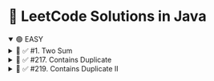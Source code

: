 # 🧠 LeetCode Solutions in Java
<details open>
<summary> 🟢 EASY</summary>
<details>
<summary>📂 ✅ #1. Two Sum </summary>

**Difficoltà:** Easy  
**Link al problema:** [LeetCode - Two Sum](https://leetcode.com/problems/two-sum/)

---

### 🔍 Descrizione

Dato un array di interi `nums` e un intero `target`, restituisci **gli indici di due numeri** nell'array tali che la loro somma sia uguale a `target`.

- Ogni input ha **esattamente una soluzione**.
- Non puoi usare due volte lo stesso elemento.
- Puoi restituire la soluzione in qualsiasi ordine.

---

### 🧠 Soluzione ottimizzata (HashMap)

1. Usiamo una `HashMap` per memorizzare i numeri già visti e i loro indici.
2. Per ogni numero nell’array, calcoliamo il **complemento** (cioè `target - nums[i]`).
3. Se il complemento esiste già nella mappa, abbiamo trovato la coppia.
4. Ritorniamo gli indici: quello del complemento (già visto) e quello attuale.
5. In caso contrario, salviamo `nums[i]` con il suo indice.
6. Complessità: **Tempo O(n)**, **Spazio O(n)**.

---

### 🔁 Esecuzione passo passo

Con input:

```java
nums = [2, 7, 11, 15]
target = 9
```

| Codice Java                                       | Esecuzione pratica                                 |
|--------------------------------------------------|----------------------------------------------------|
| `Map<Integer, Integer> map = new HashMap<>();`   | 👉 Creo una mappa vuota: `map = {}`                 |
| `for (int i = 0; i < nums.length; i++) {`        | 🔁 Iterazione `i = 0` → `nums[0] = 2`               |
| `int complement = target - nums[i];`             | ✏️ Calcolo: `complement = 9 - 2 = 7`                |
| `if (map.containsKey(complement)) {`             | ❌ `map.containsKey(7)` → no                        |
| `return new int[] { map.get(complement), i };`   | (salto)                                            |
| `}`                                              |                                                    |
| `map.put(nums[i], i);`                           | ✅ Inserisco `2` con indice `0` → `map = {2=0}`     |
| `}` (fine iterazione 0)                          | ---                                                |
|                                                  | 🔁 Iterazione `i = 1` → `nums[1] = 7`               |
| `int complement = target - nums[i];`             | ✏️ `complement = 9 - 7 = 2`                         |
| `if (map.containsKey(complement)) {`             | ✅ `map.containsKey(2)` → sì                        |
| `return new int[] { map.get(complement), i };`   | 🎯 `map.get(2) = 0`, `i = 1` → ritorna `[0, 1]`     |
| `}`                                              |                                                    |
| `map.put(nums[i], i);`                           | (non eseguito, perché è già stato fatto return)    |
| `}`                                              |                                                    |
|                                                  | ✅ Risultato finale: `[0, 1]`, perché `2 + 7 = 9`   |

---

### 🔎 Spiegazione chiave

Quando siamo a `i = 1`, `nums[i] = 7`, e la mappa è:

```
map = { 2: 0 }
```

Calcoliamo `complement = target - nums[i] = 9 - 7 = 2`.

➡️ `map.get(complement)` restituisce `0`, quindi ritorniamo:

```java
return new int[] { map.get(2), 1 };  // → return new int[] { 0, 1 }
```

📦 Visuale:

```
nums = [2, 7, 11, 15]
         ↑  ↑
        [0][1] → 2 + 7 = 9
```

</details>
<details>
<summary> 📂 ✅ #217. Contains Duplicate </summary>

**Difficoltà:** Easy  
**Link al problema:** [LeetCode - Contains Duplicate](https://leetcode.com/problems/contains-duplicate/)

---

### 🔍 Descrizione

Dato un array di interi `nums`, restituisci **`true` se esiste almeno un valore che compare due o più volte** nell’array, altrimenti **`false`**.

---

### 🧠 Soluzione ottimizzata (HashSet)

1. Crea un `HashSet<Integer>` vuoto per tracciare i numeri già visti.
2. Scorri `nums`:
    - se `num` è **già nel set**, hai trovato un duplicato → **ritorna `true`**;
    - altrimenti **aggiungi** `num` al set e continua.
3. Se il ciclo termina senza trovare duplicati → **ritorna `false`**.

**Complessità:** **Tempo O(n)** (un solo passaggio) — **Spazio O(n)** (nel caso peggiore, tutti distinti).

---

### 🔁 Esecuzione passo passo

Con input:

```java
nums = [1, 2, 3, 1]
```

| Codice/Passo                              | Esecuzione pratica                               |
|------------------------------------------|--------------------------------------------------|
| `Set<Integer> seen = new HashSet<>();`   | 👉 `seen = { }`                                   |
| Leggo `1`                                | `seen.contains(1)` → ❌ no → `seen = {1}`         |
| Leggo `2`                                | `seen.contains(2)` → ❌ no → `seen = {1, 2}`       |
| Leggo `3`                                | `seen.contains(3)` → ❌ no → `seen = {1, 2, 3}`     |
| Leggo `1`                                | `seen.contains(1)` → ✅ sì → **ritorna `true`**     |

✅ Risultato finale: `true` perché `1` compare almeno due volte.

---

### 🔎 Spiegazione chiave

- Un `HashSet` contiene **solo elementi unici**: se provi ad inserire un valore **già presente**, lo **rilevi immediatamente** (con `contains`) e puoi **uscire subito**.
- Questo approccio evita confronti ripetuti tra tutti gli elementi (niente doppi cicli), massimizzando l’efficienza su input grandi.

---

### 🧪 Edge cases utili

- Array vuoto o con 1 elemento → **`false`** (nessun duplicato possibile).
- Valori negativi o molto grandi → **irrilevanti** per la logica; il set gestisce qualsiasi `int`.
- Duplicato ad inizio array → **uscita anticipata** (ottimo nella pratica).

---

### 💻 Snippet Java (coincide con la tua soluzione)

```java
public boolean containsDuplicate(int[] nums) {
    HashSet<Integer> seenNumbers = new HashSet<>();
    for (int num : nums) {
        if (seenNumbers.contains(num)) return true;
        seenNumbers.add(num);
    }
    return false;
}
```
</details>
<details>
<summary>📂 ✅ #219. Contains Duplicate II</summary>

**Difficoltà:** Easy  
**Link al problema:** [LeetCode - Contains Duplicate II](https://leetcode.com/problems/contains-duplicate-ii/)

---

### 🔍 Descrizione

Dato un array di interi `nums` e un intero `k`, restituisci **`true` se esistono due indici `i` e `j`** tali che:

- `nums[i] == nums[j]` (stesso valore) e
- `|i - j| <= k` (distanza tra indici non superiore a `k`).

---

### 🧠 Intuizione (Sliding Window + HashSet)

Mantieni una **finestra scorrevole** degli ultimi `k` elementi usando un `HashSet`:

- Se il valore corrente è **già nel set**, significa che lo **stesso valore è apparso entro `k` posizioni** → `true`.
- Altrimenti lo **aggiungi** al set.
- Se la finestra supera la dimensione `k`, **rimuovi** l’elemento uscito (`nums[i - k]`).

**Complessità:** **Tempo O(n)** — **Spazio O(min(n, k))**.

---

---

### 🔁 Esecuzione passo passo — **Caso TRUE**

**Input:** `nums = [1, 0, 1, 1]`, `k = 1` → **`true`** (gli ultimi due `1` sono a distanza 1 ≤ k)

| Codice Java                           | Esecuzione pratica / Stato finestra (`set`)              |
| ------------------------------------- | -------------------------------------------------------- |
| `Set<Integer> set = new HashSet<>();` | `set = { }`                                              |
| `i = 0` → `nums[0] = 1`               | `contains(1)` ➜ no → `add(1)` → `set={1}`                |
| `i = 1` → `nums[1] = 0`               | `contains(0)` ➜ no → `add(0)` → `set={1,0}`              |
| `if (set.size() > k)`                 | `2 > 1` ➜ sì → `remove(nums[1-1]=nums[0]=1)` → `set={0}` |
| `i = 2` → `nums[2] = 1`               | `contains(1)` ➜ no → `add(1)` → `set={0,1}`              |
| `if (set.size() > k)`                 | `2 > 1` ➜ sì → `remove(nums[2-1]=nums[1]=0)` → `set={1}` |
| `i = 3` → `nums[3] = 1`               | `contains(1)` ➜ **sì** → **`return true`**               |

**Spiegazione:** quando `i=3`, `1` è **già** nella finestra degli ultimi `k=1` elementi (indice 2), quindi la distanza è `3 - 2 = 1 ≤ k`.

---

### 🔁 Esecuzione passo passo — **Caso FALSE**

**Input:** `nums = [1, 2, 3, 1, 2, 3]`, `k = 2` → **`false`**  
(I duplicati ricompaiono sempre a **distanza 3**, che è `> k`.)

| i   | Valore | `contains(nums[i])` | `add(nums[i])` → set | `size > k`? → rimozione           | Finestra effettiva (ultimi ≤ k) |
| --- | ------ | ------------------- | -------------------- | --------------------------------- | ------------------------------- |
| 0   | 1      | no                  | `{1}`                | no                                | `[1]`                           |
| 1   | 2      | no                  | `{1,2}`              | no                                | `[1,2]`                         |
| 2   | 3      | no                  | `{1,2,3}`            | sì → remove `nums[0]=1` → `{2,3}` | `[2,3]`                         |
| 3   | 1      | no (`{2,3}`)        | `{2,3,1}`            | sì → remove `nums[1]=2` → `{3,1}` | `[3,1]`                         |
| 4   | 2      | no (`{3,1}`)        | `{3,1,2}`            | sì → remove `nums[2]=3` → `{1,2}` | `[1,2]`                         |
| 5   | 3      | no (`{1,2}`)        | `{1,2,3}`            | sì → remove `nums[3]=1` → `{2,3}` | `[2,3]`                         |

**Spiegazione:** per ogni duplicato (1, 2, 3) la ricomparsa è a distanza **3** (0↔3, 1↔4, 2↔5), quindi **mai ≤ k=2**. Nessun `contains(...)` scatta a `true` → si arriva alla fine e si **ritorna `false`**.

</details>
</details>